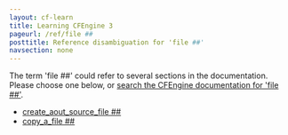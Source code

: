 ```yaml
---
layout: cf-learn
title: Learning CFEngine 3
pageurl: /ref/file ##
posttitle: Reference disambiguation for 'file ##'
navsection: none
---
```


The term 'file ##' could refer to several sections in the documentation. Please choose one below, or
[search the CFEngine documentation for 'file ##'](http://docs.cfengine.com/latest/search.html?q=file+##).

- [create_aout_source_file \#\#](http://docs.cfengine.com/latest/examples-tutorials-file_comparison.html#create_aout_source_file-##)
- [copy_a_file \#\#](http://docs.cfengine.com/latest/examples-tutorials-file_comparison.html#copy_a_file-##)
